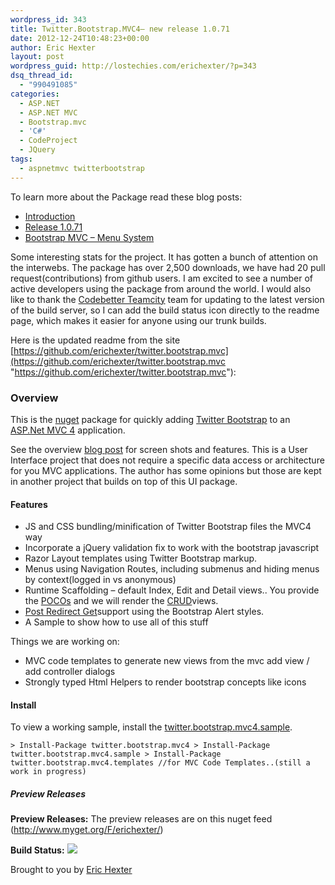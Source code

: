 ```yaml
---
wordpress_id: 343
title: Twitter.Bootstrap.MVC4– new release 1.0.71
date: 2012-12-24T10:48:23+00:00
author: Eric Hexter
layout: post
wordpress_guid: http://lostechies.com/erichexter/?p=343
dsq_thread_id:
  - "990491085"
categories:
  - ASP.NET
  - ASP.NET MVC
  - Bootstrap.mvc
  - 'C#'
  - CodeProject
  - JQuery
tags:
  - aspnetmvc twitterbootstrap
---
```

To learn more about the Package read these blog posts:

  * <a href="https://lostechies.com/erichexter/2012/11/20/twitter-bootstrap-mvc4-the-template-nuget-package-for-asp-net-mvc4-projects/" target="_blank">Introduction</a>
  * <a href="https://lostechies.com/erichexter/2012/12/24/twitter-bootstrap-mvc4-new-release-1-0-71/" target="_blank">Release 1.0.71</a>
  * [Bootstrap MVC &#8211; Menu System](https://lostechies.com/erichexter/2012/12/31/using-mvc-navigation-routes-in-twitter-bootstrap-mvc4/)

Some interesting stats for the project. It has gotten a bunch of attention on the interwebs. The package has over 2,500 downloads, we have had 20 pull request(contributions) from github users. I am excited to see a number of active developers using the package from around the world. I would also like to thank the <a href="http://teamcity.codebetter.com/" target="_blank">Codebetter Teamcity</a> team for updating to the latest version of the build server, so I can add the build status icon directly to the readme page, which makes it easier for anyone using our trunk builds.

Here is the updated readme from the site [https://github.com/erichexter/twitter.bootstrap.mvc](https://github.com/erichexter/twitter.bootstrap.mvc "https://github.com/erichexter/twitter.bootstrap.mvc"):

### Overview

This is the [nuget](http://nuget.org/) package for quickly adding [Twitter Bootstrap](http://twitter.github.com/bootstrap/) to an [ASP.Net MVC 4](http://www.asp.net/mvc) application.

See the overview [blog post](https://lostechies.com/erichexter/2012/11/20/twitter-bootstrap-mvc4-the-template-nuget-package-for-asp-net-mvc4-projects/) for screen shots and features. This is a User Interface project that does not require a specific data access or architecture for you MVC applications. The author has some opinions but those are kept in another project that builds on top of this UI package.

#### Features

  * JS and CSS bundling/minification of Twitter Bootstrap files the MVC4 way
  * Incorporate a jQuery validation fix to work with the bootstrap javascript
  * Razor Layout templates using Twitter Bootstrap markup.
  * Menus using Navigation Routes, including submenus and hiding menus by context(logged in vs anonymous)
  * Runtime Scaffolding – default Index, Edit and Detail views.. You provide the [POCOs](http://en.wikipedia.org/wiki/Plain_Old_CLR_Object) and we will render the [CRUD](http://en.wikipedia.org/wiki/Create,_read,_update_and_delete)views.
  * [Post Redirect Get](http://en.wikipedia.org/wiki/Post/Redirect/Get)support using the Bootstrap Alert styles.
  * A Sample to show how to use all of this stuff

Things we are working on:

  * MVC code templates to generate new views from the mvc add view / add controller dialogs
  * Strongly typed Html Helpers to render bootstrap concepts like icons

#### Install

To view a working sample, install the [twitter.bootstrap.mvc4.sample](http://nuget.org/packages/twitter.bootstrap.mvc4.sample).

    > Install-Package twitter.bootstrap.mvc4 > Install-Package twitter.bootstrap.mvc4.sample > Install-Package twitter.bootstrap.mvc4.templates //for MVC Code Templates..(still a work in progress) 

##### Preview Releases

**Preview Releases:** The preview releases are on this nuget feed (<http://www.myget.org/F/erichexter/>)

**Build Status:** [![](https://a248.e.akamai.net/camo.github.com/6d1d23a6d36792411ed8dcc99c1b3c9379655690/687474703a2f2f7465616d636974792e636f64656265747465722e636f6d2f6170702f726573742f6275696c64732f6275696c64547970653a2869643a6274363736292f73746174757349636f6e)](http://teamcity.codebetter.com/viewType.html?buildTypeId=bt676&guest=1)

Brought to you by [Eric Hexter](https://lostechies.com/erichexter/)